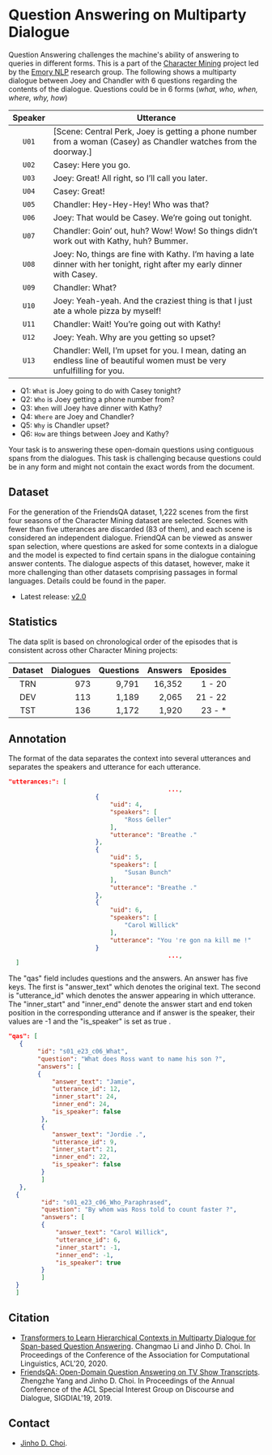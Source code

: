 # Question Answering on Multiparty Dialogue

Question Answering challenges the machine's ability of answering to queries in different forms.
This is a part of the [Character Mining](../../../character-mining) project led by the [Emory NLP](http://nlp.mathcs.emory.edu) research group.
The following shows a multiparty dialogue between Joey and Chandler with 6 questions regarding the contents of the dialogue. Questions could be in 6 forms (_what, who, when, where, why, how_)

| Speaker | Utterance |
|:-------:|-----------|
| `U01` | [Scene: Central Perk, Joey is getting a phone number from a woman (Casey) as Chandler watches from the doorway.] |
| `U02` | Casey: Here you go. |
| `U03` | Joey: Great! All right, so I’ll call you later.|
| `U04` | Casey: Great!|
| `U05` | Chandler: Hey-Hey-Hey! Who was that? |
| `U06` | Joey: That would be Casey. We’re going out tonight. |
| `U07` | Chandler: Goin’ out, huh? Wow! Wow! So things didn’t work out with Kathy, huh? Bummer.|
| `U08` | Joey: No, things are fine with Kathy. I’m having a late dinner with her tonight, right after my early dinner with Casey. |
| `U09` | Chandler: What? |
| `U10` | Joey: Yeah-yeah. And the craziest thing is that I just ate a whole pizza by myself! |
| `U11` | Chandler: Wait! You’re going out with Kathy! |
| `U12` | Joey: Yeah. Why are you getting so upset? |
| `U13` | Chandler: Well, I’m upset for you. I mean, dating an endless line of beautiful women must be very unfulfilling for you. |

* Q1: <code>What</code> is Joey going to do with Casey tonight?
* Q2: <code>Who</code> is Joey getting a phone number from?
* Q3: <code>When</code> will Joey have dinner with Kathy?
* Q4: <code>Where</code> are Joey and Chandler?
* Q5: <code>Why</code> is Chandler upset?
* Q6: <code>How</code> are things between Joey and Kathy?

Your task is to answering these open-domain questions using contiguous spans from the dialogues. 
This task is challenging because questions could be in any form and might not contain the exact words from the document. 

## Dataset

For the generation of the FriendsQA dataset, 1,222 scenes from the first four seasons of the Character Mining dataset are selected. Scenes with fewer than five utterances are discarded (83 of them), and each scene is considered an independent dialogue. FriendQA can be viewed as answer span selection, where questions are asked for some contexts in a dialogue and the model is expected to find certain spans in the dialogue containing answer contents. The dialogue aspects of this dataset, however, make it more challenging than other datasets comprising passages in formal languages. Details could be found in the paper. 

* Latest release: [v2.0](https://github.com/emorynlp/reading-comprehension/archive/reading-comprehension-2.0.tar.gz)

## Statistics

The data split is based on chronological order of the episodes that is consistent across other Character Mining projects:

| Dataset | Dialogues | Questions | Answers | Eposides |
| :-----: | --------: | --------: | ------: | -------: |
|   TRN   |       973 |     9,791 |  16,352 |   1 - 20 |
|   DEV   |       113 |     1,189 |   2,065 |  21 - 22 |
|   TST   |       136 |     1,172 |   1,920 |   23 - * |


## 

## Annotation
The format of the data separates the context into several utterances and separates the speakers and utterance for each utterance. 

```json
"utterances:": [
  											...,
                        {
                            "uid": 4,
                            "speakers": [
                                "Ross Geller"
                            ],
                            "utterance": "Breathe ."
                        },
                        {
                            "uid": 5,
                            "speakers": [
                                "Susan Bunch"
                            ],
                            "utterance": "Breathe ."
                        },
                        {
                            "uid": 6,
                            "speakers": [
                                "Carol Willick"
                            ],
                            "utterance": "You 're gon na kill me !"
                        }
											...,
  ]
```

The "qas" field includes questions and the answers. An answer has five keys. The first is "answer_text" which denotes the original text. The second is "utterance_id" which denotes the answer appearing in which utterance. The "inner_start" and "inner_end" denote the answer start and end token position in the corresponding utterance and if answer is the speaker,  their values are -1 and the "is_speaker" is set as true . 

```json
"qas": [
   {
        "id": "s01_e23_c06_What",
        "question": "What does Ross want to name his son ?",
        "answers": [
        {
            "answer_text": "Jamie",
            "utterance_id": 12,
            "inner_start": 24,
            "inner_end": 24,
            "is_speaker": false
         },
         {
            "answer_text": "Jordie .",
            "utterance_id": 9,
            "inner_start": 21,
            "inner_end": 22,
            "is_speaker": false
         }
         ]
   },
  {
         "id": "s01_e23_c06_Who_Paraphrased",
         "question": "By whom was Ross told to count faster ?",
         "answers": [
         {
             "answer_text": "Carol Willick",
             "utterance_id": 6,
             "inner_start": -1,
             "inner_end": -1,
             "is_speaker": true
         }
         ]
  }
  ]
```

## Citation

* [Transformers to Learn Hierarchical Contexts in Multiparty Dialogue for Span-based Question Answering](). Changmao Li and Jinho D. Choi. In Proceedings of the Conference of the Association for Computational Linguistics, ACL'20, 2020.
* [FriendsQA: Open-Domain Question Answering on TV Show Transcripts](https://www.aclweb.org/anthology/W19-5923). Zhengzhe Yang and Jinho D. Choi. In Proceedings of the Annual Conference of the ACL Special Interest Group on Discourse and Dialogue, SIGDIAL'19, 2019.

## Contact

* [Jinho D. Choi](http://www.mathcs.emory.edu/~choi).
